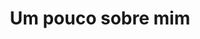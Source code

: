---
title: "Um pouco sobre mim"
permalink: /sobre-mim/
locale: br
ref: about_me
layout: single
classes: wide
author_profile: true
excerpt: "Baixe o meu currículo:" 
header: 
    overlay_image: /assets/images/cv-header.png
    # overlay_color: "#333"
    actions:
        -   label: "<img src=\"/assets/images/Bandeira-Br.png\" alt =\"Português\"/>   CV"
            url: #
        -   label: "<img src=\"/assets/images/Bandeira-Us.png\" alt =\"Inglês\"/>   CV"
            url: /assets/documents/resume.pdf
---